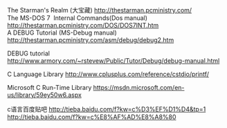 The Starman's Realm (大宝藏)
http://thestarman.pcministry.com/   
The MS-DOS 7  Internal Commands(Dos manual)
http://thestarman.pcministry.com/DOS/DOS7INT.htm   
A DEBUG Tutorial (MS-Debug manual)
http://thestarman.pcministry.com/asm/debug/debug2.htm

DEBUG tutorial
http://www.armory.com/~rstevew/Public/Tutor/Debug/debug-manual.html

C Language Library
http://www.cplusplus.com/reference/cstdio/printf/

Microsoft C Run-Time Library
https://msdn.microsoft.com/en-us/library/59ey50w6.aspx

c语言百度贴吧 http://tieba.baidu.com/f?kw=c%D3%EF%D1%D4&tp=1   
http://tieba.baidu.com/f?kw=c%E8%AF%AD%E8%A8%80
